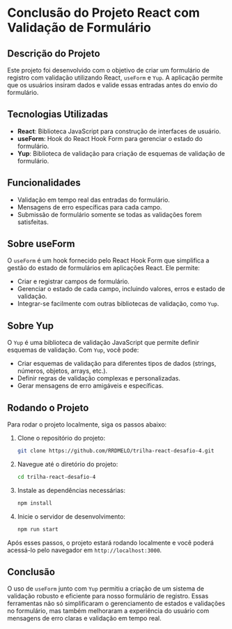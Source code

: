# Conclusão do Projeto React com Validação de Formulário

## Descrição do Projeto

Este projeto foi desenvolvido com o objetivo de criar um formulário de registro com validação utilizando React, `useForm` e `Yup`. A aplicação permite que os usuários insiram dados e valide essas entradas antes do envio do formulário.

## Tecnologias Utilizadas

- **React**: Biblioteca JavaScript para construção de interfaces de usuário.
- **useForm**: Hook do React Hook Form para gerenciar o estado do formulário.
- **Yup**: Biblioteca de validação para criação de esquemas de validação de formulário.

## Funcionalidades

- Validação em tempo real das entradas do formulário.
- Mensagens de erro específicas para cada campo.
- Submissão de formulário somente se todas as validações forem satisfeitas.

## Sobre useForm

O `useForm` é um hook fornecido pelo React Hook Form que simplifica a gestão do estado de formulários em aplicações React. Ele permite:

- Criar e registrar campos de formulário.
- Gerenciar o estado de cada campo, incluindo valores, erros e estado de validação.
- Integrar-se facilmente com outras bibliotecas de validação, como `Yup`.

## Sobre Yup

O `Yup` é uma biblioteca de validação JavaScript que permite definir esquemas de validação. Com `Yup`, você pode:

- Criar esquemas de validação para diferentes tipos de dados (strings, números, objetos, arrays, etc.).
- Definir regras de validação complexas e personalizadas.
- Gerar mensagens de erro amigáveis e específicas.

## Rodando o Projeto

Para rodar o projeto localmente, siga os passos abaixo:

1. Clone o repositório do projeto:
    ```bash
    git clone https://github.com/RRDMELO/trilha-react-desafio-4.git
    ```

2. Navegue até o diretório do projeto:
    ```bash
    cd trilha-react-desafio-4
    ```

3. Instale as dependências necessárias:
    ```bash
    npm install
    ```

4. Inicie o servidor de desenvolvimento:
    ```bash
    npm run start
    ```

Após esses passos, o projeto estará rodando localmente e você poderá acessá-lo pelo navegador em `http://localhost:3000`.

## Conclusão

O uso de `useForm` junto com `Yup` permitiu a criação de um sistema de validação robusto e eficiente para nosso formulário de registro. Essas ferramentas não só simplificaram o gerenciamento de estados e validações no formulário, mas também melhoraram a experiência do usuário com mensagens de erro claras e validação em tempo real.
